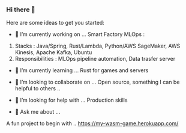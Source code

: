 ### Hi there 👋

Here are some ideas to get you started:

- 🔭 I’m currently working on ...
Smart Factory MLOps : 
1. Stacks : Java/Spring, Rust/Lambda, Python/AWS SageMaker, AWS Kinesis, Apache Kafka, Ubuntu 
2. Responsibilities : MLOps pipeline automation, Data trasfer server

- 🌱 I’m currently learning ...
Rust for games and servers

- 👯 I’m looking to collaborate on ...
Open source, something I can be helpful to others ..

- 🤔 I’m looking for help with ...
Production skills

- 💬 Ask me about ...


A fun project to begin with ..
https://my-wasm-game.herokuapp.com/
